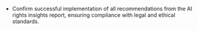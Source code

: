 - Confirm successful implementation of all recommendations from the AI rights insights report, ensuring compliance with legal and ethical standards.